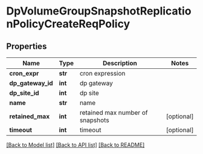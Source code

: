 # DpVolumeGroupSnapshotReplicationPolicyCreateReqPolicy

## Properties
Name | Type | Description | Notes
------------ | ------------- | ------------- | -------------
**cron_expr** | **str** | cron expression | 
**dp_gateway_id** | **int** | dp gateway | 
**dp_site_id** | **int** | dp site | 
**name** | **str** | name | 
**retained_max** | **int** | retained max number of snapshots | [optional] 
**timeout** | **int** | timeout | [optional] 

[[Back to Model list]](../README.md#documentation-for-models) [[Back to API list]](../README.md#documentation-for-api-endpoints) [[Back to README]](../README.md)


